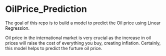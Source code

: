 # OilPrice_Prediction
The goal of this repo is to build a model to predict the Oil price using Linear Regression.

Oil price in the international market is very crucial as the increase in oil prices will raise the cost of everything you buy, creating inflation. Certainly, this model helps to predict the furture oil price.
